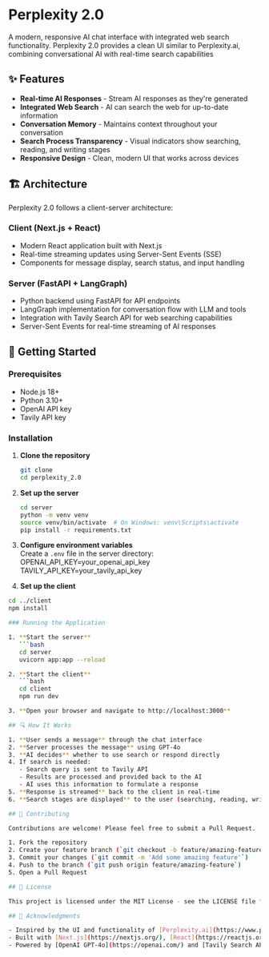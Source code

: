 # Perplexity 2.0

A modern, responsive AI chat interface with integrated web search functionality. Perplexity 2.0 provides a clean UI similar to Perplexity.ai, combining conversational AI with real-time search capabilities

## ✨ Features

- **Real-time AI Responses** - Stream AI responses as they're generated
- **Integrated Web Search** - AI can search the web for up-to-date information
- **Conversation Memory** - Maintains context throughout your conversation
- **Search Process Transparency** - Visual indicators show searching, reading, and writing stages
- **Responsive Design** - Clean, modern UI that works across devices

## 🏗️ Architecture

Perplexity 2.0 follows a client-server architecture:

### Client (Next.js + React)

- Modern React application built with Next.js
- Real-time streaming updates using Server-Sent Events (SSE)
- Components for message display, search status, and input handling

### Server (FastAPI + LangGraph)

- Python backend using FastAPI for API endpoints
- LangGraph implementation for conversation flow with LLM and tools
- Integration with Tavily Search API for web searching capabilities
- Server-Sent Events for real-time streaming of AI responses

## 🚀 Getting Started

### Prerequisites

- Node.js 18+
- Python 3.10+
- OpenAI API key
- Tavily API key

### Installation

1. **Clone the repository**

   ```bash
   git clone
   cd perplexity_2.0

   ```

2. **Set up the server**

   ```bash
   cd server
   python -m venv venv
   source venv/bin/activate  # On Windows: venv\Scripts\activate
   pip install -r requirements.txt

   ```

3. **Configure environment variables**  
   Create a `.env` file in the server directory:
   OPENAI_API_KEY=your_openai_api_key
   TAVILY_API_KEY=your_tavily_api_key
4. **Set up the client**

````bash
cd ../client
npm install

### Running the Application

1. **Start the server**
   ```bash
   cd server
   uvicorn app:app --reload

2. **Start the client**
   ```bash
   cd client
   npm run dev

3. **Open your browser and navigate to http://localhost:3000**

## 🔍 How It Works

1. **User sends a message** through the chat interface
2. **Server processes the message** using GPT-4o
3. **AI decides** whether to use search or respond directly
4. If search is needed:
   - Search query is sent to Tavily API
   - Results are processed and provided back to the AI
   - AI uses this information to formulate a response
5. **Response is streamed** back to the client in real-time
6. **Search stages are displayed** to the user (searching, reading, writing)

## 🤝 Contributing

Contributions are welcome! Please feel free to submit a Pull Request.

1. Fork the repository
2. Create your feature branch (`git checkout -b feature/amazing-feature`)
3. Commit your changes (`git commit -m 'Add some amazing feature'`)
4. Push to the branch (`git push origin feature/amazing-feature`)
5. Open a Pull Request

## 📝 License

This project is licensed under the MIT License - see the LICENSE file for details.

## 🙏 Acknowledgments

- Inspired by the UI and functionality of [Perplexity.ai](https://www.perplexity.ai/)
- Built with [Next.js](https://nextjs.org/), [React](https://reactjs.org/), [FastAPI](https://fastapi.tiangolo.com/), and [LangGraph](https://github.com/langchain-ai/langgraph)
- Powered by [OpenAI GPT-4o](https://openai.com/) and [Tavily Search API](https://tavily.com/)
````
